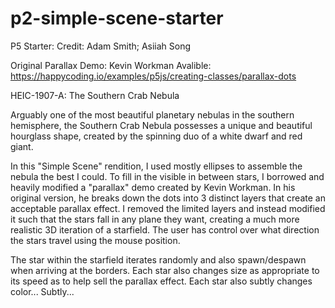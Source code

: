 # p2-simple-scene-starter

P5 Starter: Credit: Adam Smith; Asiiah Song

Original Parallax Demo: Kevin Workman
Avalible: https://happycoding.io/examples/p5js/creating-classes/parallax-dots


HEIC-1907-A: The Southern Crab Nebula
 
Arguably one of the most beautiful planetary nebulas in the southern hemisphere, the Southern Crab Nebula possesses a unique and beautiful hourglass shape, created by the spinning duo of a white dwarf and red giant.
 
In this "Simple Scene" rendition, I used mostly ellipses to assemble the nebula the best I could. To fill in the visible in between stars, I borrowed and heavily modified a "parallax" demo created by Kevin Workman. In his original version, he breaks down the dots into 3 distinct layers that create an acceptable parallax effect. I removed the limited layers and instead modified it such that the stars fall in any plane they want, creating a much more realistic 3D iteration of a starfield. The user has control over what direction the stars travel using the mouse position. 
 
The star within the starfield iterates randomly and also spawn/despawn when arriving at the borders. Each star also changes size as appropriate to its speed as to help sell the parallax effect. Each star also subtly changes color... Subtly...